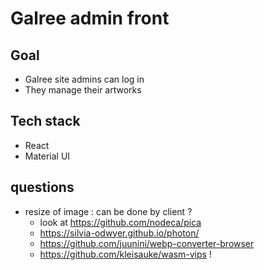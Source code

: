 # Galree admin front

## Goal

- Galree site admins can log in
- They manage their artworks


## Tech stack

- React
- Material UI

## questions
 - resize of image : can be done by client ?
   - look at https://github.com/nodeca/pica
   - https://silvia-odwyer.github.io/photon/
   - https://github.com/juunini/webp-converter-browser
   - https://github.com/kleisauke/wasm-vips !